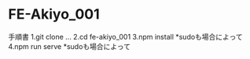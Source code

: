 # FE-Akiyo_001
手順書
1.git clone ...
2.cd fe-akiyo_001
3.npm install *sudoも場合によって
4.npm run serve *sudoも場合によって

